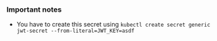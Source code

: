 ### Important notes

* You have to create this secret using `kubectl create secret generic jwt-secret --from-literal=JWT_KEY=asdf`